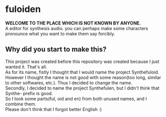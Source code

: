 # fuloiden
**WELCOME TO THE PLACE WHICH IS NOT KNOWN BY ANYONE.**  
A editor for synthesis audio. you can perhaps make some characters pronounce what you want to make them say forcibly.
## Why did you start to make this?
This project was created before this repository was created because I just wanted it. That's all.  
As for its name, fistly I thought that I would name the project Synthefuloid.  
However I thought the name is not good with some reason(too long, similar to other softwares, etc.). Thus I decided to change the name.   
Secondly, I decided to name the project Synthefulen, but I didn't think that Synthe- prefix is good.  
So I took some parts(ful, oid and en) from both unused names, and I combine them.  
Please don't think that I forgot better English :)  
